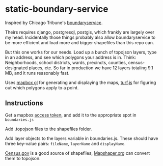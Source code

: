 # static-boundary-service

Inspired by Chicago Tribune's [boundaryservice](https://github.com/newsapps/boundaryservice).

Theirs requires django, postgresql, postgis, which frankly are largely over my head. Incidentally those things probably also allow boundaryservice to be more efficient and load more and bigger shapefiles than this repo can.

But this one works for our needs. Load up a bunch of topojson layers, type in an address, and see which polygons your address is in. Think: Neighborhoods, school districts, wards, precincts, counties, census-designated places, etc. So far in production we have 12 layers totaling 9.1 MB, and it runs reasonably fast.

Uses [mapbox gl](https://www.mapbox.com/mapbox-gl-js/api/) for generating and displaying the maps, [turf.js](http://turfjs.org/) for figuring out which polygons apply to a point.

## Instructions

Get a mapbox [access token](https://www.mapbox.com/help/define-access-token/), and add it to the appropriate spot in `boundaries.js`

Add .topojson files to the shapefiles folder.

Add layer objects to the layers variable in boundaries.js. These should have three key-value pairs: `fileName`, `layerName` and `displayName`.

[Census.gov](https://www.census.gov/geo/maps-data/data/tiger-line.html) is a good source of shapefiles, [Mapshaper.org](http://mapshaper.org/) can convert them to topojson.
